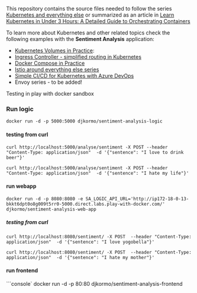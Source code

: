 This repository contains the source files needed to follow the series [Kubernetes and everything else](https://rinormaloku.com/series/kubernetes-and-everything-else/) or summarized as an article in [Learn Kubernetes in Under 3 Hours: A Detailed Guide to Orchestrating Containers](https://medium.freecodecamp.org/learn-kubernetes-in-under-3-hours-a-detailed-guide-to-orchestrating-containers-114ff420e882)

To learn more about Kubernetes and other related topics check the following examples with the **Sentiment Analysis** application:

* [Kubernetes Volumes in Practice](https://rinormaloku.com/kubernetes-volumes-in-practice/):
* [Ingress Controller - simplified routing in Kubernetes](https://www.orange-networks.com/blogs/210-ingress-controller-simplified-routing-in-kubernetes)
* [Docker Compose in Practice](https://github.com/rinormaloku/k8s-mastery/tree/docker-compose)
* [Istio around everything else series](https://rinormaloku.com/series/istio-around-everything-else/)
* [Simple CI/CD for Kubernetes with Azure DevOps](https://www.orange-networks.com/blogs/224-azure-devops-ci-cd-pipeline-to-deploy-to-kubernetes)
* Envoy series - to be added!





Testing in play with docker sandbox

### Run logic	
```console
docker run -d -p 5000:5000 djkormo/sentiment-analysis-logic
```

#### testing from curl

```console
curl http://localhost:5000/analyse/sentiment -X POST --header "Content-Type: application/json"  -d '{"sentence": "I love to drink beer"}'

curl http://localhost:5000/analyse/sentiment -X POST --header "Content-Type: application/json"  -d '{"sentence": "I hate my life"}'
```

#### run webapp

```console
docker run -d -p 8080:8080 -e SA_LOGIC_API_URL='http://ip172-18-0-13-bkkt6dpt0o8g009t5rr0-5000.direct.labs.play-with-docker.com/' djkormo/sentiment-analysis-web-app	
```


##### testing from curl

```console
curl http://localhost:8080/sentiment/ -X POST  --header "Content-Type: application/json"  -d '{"sentence": "I love yogobella"}'

curl http://localhost:8080/sentiment/ -X POST  --header "Content-Type: application/json"  -d '{"sentence": "I hate my mother"}'
```

#### run frontend 
```console`
docker run -d -p 80:80 djkormo/sentiment-analysis-frontend
```console 